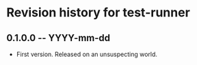 # Revision history for test-runner

## 0.1.0.0 -- YYYY-mm-dd

* First version. Released on an unsuspecting world.
